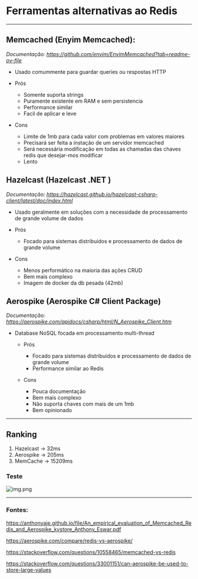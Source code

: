 ﻿# Ferramentas alternativas ao Redis

---
## Memcached (Enyim Memcached):
_Documentação: https://github.com/enyim/EnyimMemcached?tab=readme-ov-file_
- Usado comummente para guardar queries ou respostas HTTP

- Prós
	- Somente suporta strings
	- Puramente existente em RAM e sem persistencia
	- Performance similar
	- Facil de aplicar e leve
	
- Cons
	- Limite de 1mb para cada valor com problemas em valores maiores
	- Precisará ser feita a instação de um servidor memcached
	- Será necessária modificação em todas as chamadas das chaves redis que desejar-mos modificar
	- Lento


## Hazelcast (Hazelcast .NET )
_Documentação: https://hazelcast.github.io/hazelcast-csharp-client/latest/doc/index.html_

- Usado geralmente em soluções com a necessidade de processamento de grande volume de dados

- Prós
	- Focado para sistemas distribuidos e processamento de dados de grande volume
	
- Cons
	- Menos performático na maioria das ações CRUD
	- Bem mais complexo
	- Imagem de docker da db pesada (42mb)

## Aerospike (Aerospike C# Client Package)
_Documentação: https://aerospike.com/apidocs/csharp/html/N_Aerospike_Client.htm_
- Database NoSQL focada em processamento multi-thread

	- Prós
		- Focado para sistemas distribuidos e processamento de dados de grande volume
		- Performance similar ao Redis
		
	- Cons
		- Pouca documentação
		- Bem mais complexo
        - Não suporta chaves com mais de um 1mb
        - Bem opinionado


---

## Ranking
1.  Hazelcast -> 32ms
2.  Aerospike -> 205ms
3.  MemCache -> 15209ms

### Teste
![img.png](img.png)

---

### Fontes:
https://anthonyaje.github.io/file/An_empirical_evaluation_of_Memcached_Redis_and_Aerospike_kvstore_Anthony_Eswar.pdf

https://aerospike.com/compare/redis-vs-aerospike/

https://stackoverflow.com/questions/10558465/memcached-vs-redis	

https://stackoverflow.com/questions/33001151/can-aerospike-be-used-to-store-large-values